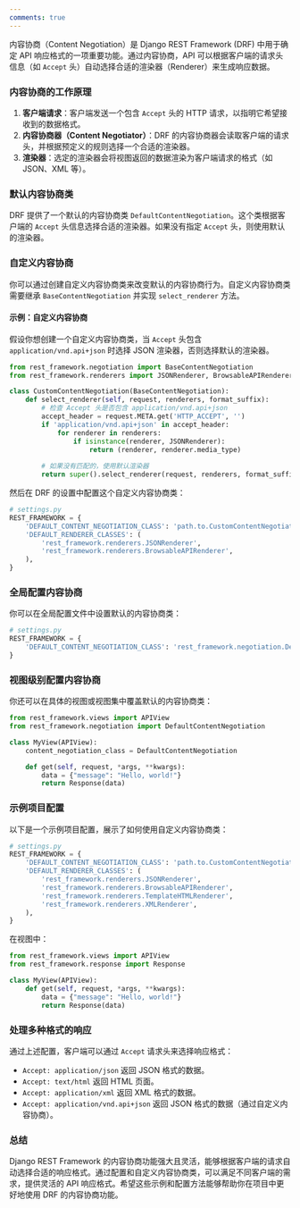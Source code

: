 ```yaml
---
comments: true
---
```


内容协商（Content Negotiation）是 Django REST Framework (DRF) 中用于确定 API 响应格式的一项重要功能。通过内容协商，API 可以根据客户端的请求头信息（如 `Accept` 头）自动选择合适的渲染器（Renderer）来生成响应数据。

### 内容协商的工作原理

1. **客户端请求**：客户端发送一个包含 `Accept` 头的 HTTP 请求，以指明它希望接收到的数据格式。
2. **内容协商器（Content Negotiator）**：DRF 的内容协商器会读取客户端的请求头，并根据预定义的规则选择一个合适的渲染器。
3. **渲染器**：选定的渲染器会将视图返回的数据渲染为客户端请求的格式（如 JSON、XML 等）。

### 默认内容协商类

DRF 提供了一个默认的内容协商类 `DefaultContentNegotiation`。这个类根据客户端的 `Accept` 头信息选择合适的渲染器。如果没有指定 `Accept` 头，则使用默认的渲染器。

### 自定义内容协商

你可以通过创建自定义内容协商类来改变默认的内容协商行为。自定义内容协商类需要继承 `BaseContentNegotiation` 并实现 `select_renderer` 方法。

#### 示例：自定义内容协商

假设你想创建一个自定义内容协商类，当 `Accept` 头包含 `application/vnd.api+json` 时选择 JSON 渲染器，否则选择默认的渲染器。

```python
from rest_framework.negotiation import BaseContentNegotiation
from rest_framework.renderers import JSONRenderer, BrowsableAPIRenderer

class CustomContentNegotiation(BaseContentNegotiation):
    def select_renderer(self, request, renderers, format_suffix):
        # 检查 Accept 头是否包含 application/vnd.api+json
        accept_header = request.META.get('HTTP_ACCEPT', '')
        if 'application/vnd.api+json' in accept_header:
            for renderer in renderers:
                if isinstance(renderer, JSONRenderer):
                    return (renderer, renderer.media_type)
        
        # 如果没有匹配的，使用默认渲染器
        return super().select_renderer(request, renderers, format_suffix)
```

然后在 DRF 的设置中配置这个自定义内容协商类：

```python
# settings.py
REST_FRAMEWORK = {
    'DEFAULT_CONTENT_NEGOTIATION_CLASS': 'path.to.CustomContentNegotiation',
    'DEFAULT_RENDERER_CLASSES': (
        'rest_framework.renderers.JSONRenderer',
        'rest_framework.renderers.BrowsableAPIRenderer',
    ),
}
```

### 全局配置内容协商

你可以在全局配置文件中设置默认的内容协商类：

```python
# settings.py
REST_FRAMEWORK = {
    'DEFAULT_CONTENT_NEGOTIATION_CLASS': 'rest_framework.negotiation.DefaultContentNegotiation',
}
```

### 视图级别配置内容协商

你还可以在具体的视图或视图集中覆盖默认的内容协商类：

```python
from rest_framework.views import APIView
from rest_framework.negotiation import DefaultContentNegotiation

class MyView(APIView):
    content_negotiation_class = DefaultContentNegotiation

    def get(self, request, *args, **kwargs):
        data = {"message": "Hello, world!"}
        return Response(data)
```

### 示例项目配置

以下是一个示例项目配置，展示了如何使用自定义内容协商类：

```python
# settings.py
REST_FRAMEWORK = {
    'DEFAULT_CONTENT_NEGOTIATION_CLASS': 'path.to.CustomContentNegotiation',
    'DEFAULT_RENDERER_CLASSES': (
        'rest_framework.renderers.JSONRenderer',
        'rest_framework.renderers.BrowsableAPIRenderer',
        'rest_framework.renderers.TemplateHTMLRenderer',
        'rest_framework.renderers.XMLRenderer',
    ),
}
```

在视图中：

```python
from rest_framework.views import APIView
from rest_framework.response import Response

class MyView(APIView):
    def get(self, request, *args, **kwargs):
        data = {"message": "Hello, world!"}
        return Response(data)
```

### 处理多种格式的响应

通过上述配置，客户端可以通过 `Accept` 请求头来选择响应格式：

- `Accept: application/json` 返回 JSON 格式的数据。
- `Accept: text/html` 返回 HTML 页面。
- `Accept: application/xml` 返回 XML 格式的数据。
- `Accept: application/vnd.api+json` 返回 JSON 格式的数据（通过自定义内容协商）。

### 总结

Django REST Framework 的内容协商功能强大且灵活，能够根据客户端的请求自动选择合适的响应格式。通过配置和自定义内容协商类，可以满足不同客户端的需求，提供灵活的 API 响应格式。希望这些示例和配置方法能够帮助你在项目中更好地使用 DRF 的内容协商功能。